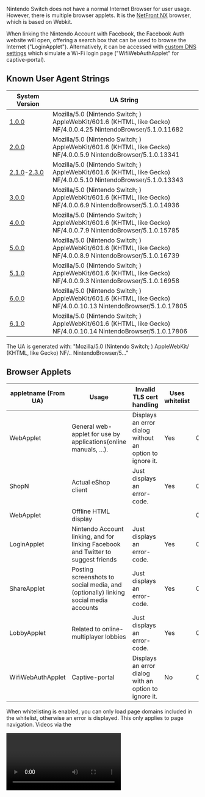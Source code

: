Nintendo Switch does not have a normal Internet Browser for user usage.
However, there is multiple browser applets. It is the [NetFront
NX](https://web.archive.org/web/20170304075230/https://gl.access-company.com/news_event/archives/2017/170303/)
browser, which is based on Webkit.

When linking the Nintendo Account with Facebook, the Facebook Auth
website will open, offering a search box that can be used to browse the
Internet ("LoginApplet"). Alternatively, it can be accessed with [custom
DNS
settings](https://gbatemp.net/threads/web-browser-kind-of-on-the-switch.463094/)
which simulate a Wi-Fi login page ("WifiWebAuthApplet" for
captive-portal).

## Known User Agent Strings

| System Version                                            | UA String                                                                                                                    |
| --------------------------------------------------------- | ---------------------------------------------------------------------------------------------------------------------------- |
| [1.0.0](1.0.0.md "wikilink")                              | Mozilla/5.0 (Nintendo Switch; <appletname>) AppleWebKit/601.6 (KHTML, like Gecko) NF/4.0.0.4.25 NintendoBrowser/5.1.0.11682  |
| [2.0.0](2.0.0.md "wikilink")                              | Mozilla/5.0 (Nintendo Switch; <appletname>) AppleWebKit/601.6 (KHTML, like Gecko) NF/4.0.0.5.9 NintendoBrowser/5.1.0.13341   |
| [2.1.0](2.1.0.md "wikilink")-[2.3.0](2.3.0.md "wikilink") | Mozilla/5.0 (Nintendo Switch; <appletname>) AppleWebKit/601.6 (KHTML, like Gecko) NF/4.0.0.5.10 NintendoBrowser/5.1.0.13343  |
| [3.0.0](3.0.0.md "wikilink")                              | Mozilla/5.0 (Nintendo Switch; <appletname>) AppleWebKit/601.6 (KHTML, like Gecko) NF/4.0.0.6.9 NintendoBrowser/5.1.0.14936   |
| [4.0.0](4.0.0.md "wikilink")                              | Mozilla/5.0 (Nintendo Switch; <appletname>) AppleWebKit/601.6 (KHTML, like Gecko) NF/4.0.0.7.9 NintendoBrowser/5.1.0.15785   |
| [5.0.0](5.0.0.md "wikilink")                              | Mozilla/5.0 (Nintendo Switch; <appletname>) AppleWebKit/601.6 (KHTML, like Gecko) NF/4.0.0.8.9 NintendoBrowser/5.1.0.16739   |
| [5.1.0](5.1.0.md "wikilink")                              | Mozilla/5.0 (Nintendo Switch; <appletname>) AppleWebKit/601.6 (KHTML, like Gecko) NF/4.0.0.9.3 NintendoBrowser/5.1.0.16958   |
| [6.0.0](6.0.0.md "wikilink")                              | Mozilla/5.0 (Nintendo Switch; <appletname>) AppleWebKit/601.6 (KHTML, like Gecko) NF/4.0.0.10.13 NintendoBrowser/5.1.0.17805 |
| [6.1.0](6.1.0.md "wikilink")                              | Mozilla/5.0 (Nintendo Switch; <appletname>) AppleWebKit/601.6 (KHTML, like Gecko) NF/4.0.0.10.14 NintendoBrowser/5.1.0.17806 |

The UA is generated with: "Mozilla/5.0 (Nintendo Switch; <appletname>)
AppleWebKit/<webkitver> (KHTML, like Gecko)
NF/<nfver0>.<nfver1>.<nfver2>
NintendoBrowser/5.<ninver0>.<ninver1>.<ninver2>"

## Browser Applets

| appletname (From UA) | Usage                                                                               | Invalid TLS cert handling                                | Uses whitelist | Title ID         | Notes |
| -------------------- | ----------------------------------------------------------------------------------- | -------------------------------------------------------- | -------------- | ---------------- | ----- |
| WebApplet            | General web-applet for use by applications(online manuals, ...).                    | Displays an error dialog without an option to ignore it. | Yes            | 010000000000100A |       |
| ShopN                | Actual eShop client                                                                 | Just displays an error-code.                             | Yes            | 010000000000100B |       |
| WebApplet            | Offline HTML display                                                                |                                                          |                | 010000000000100F |       |
| LoginApplet          | Nintendo Account linking, and for linking Facebook and Twitter to suggest friends   | Just displays an error-code.                             | Yes            | 0100000000001010 |       |
| ShareApplet          | Posting screenshots to social media, and (optionally) linking social media accounts | Just displays an error-code.                             | Yes            | 0100000000001010 |       |
| LobbyApplet          | Related to online-multiplayer lobbies                                               | Just displays an error-code.                             | Yes            | 0100000000001010 |       |
| WifiWebAuthApplet    | Captive-portal                                                                      | Displays an error dialog with an option to ignore it.    | No             | 0100000000001011 |       |

When whitelisting is enabled, you can only load page domains included in
the whitelist, otherwise an error is displayed. This only applies to
page navigation. Videos via the

<video>

tag are not affected, likewise with network requests with JS.

No known applets can directly access the SD card via mounting it. This
includes ShareApplet (which posts screenshots from SD to social media).

## OSS

The NROs for the OSS are stored under a separate
[title](Title%20list.md "wikilink"). All of the web-applets use the same
OSS NROs via this title.

String from v2.0 in oss\_wkc.nro: "libcurl/7.50.1".

## Video Playback

WifiWebAuthApplet does not fully support playing videos. It will
[assert](Error%20codes.md "wikilink") with normal videos. The assert
triggers before it even starts MP4 parsing?(For example, selecting a
video from a video-tag will assert even though it doesn't send any
network request for it) However, in some cases with certain MP4s using
vulns it will display an error dialog instead.

With v3.0 WifiWebAuthApplet video-playback was disabled, it now throws
the following error when attempting to play a video: "Support Code:
2809-1212" "This feature is not available." On past system-versions it
would just trigger a fatal-error(see above). Video playback still works
on the whitelisted applets following v3.0.0, which allows video playback
through Facebook and embedded into Google Sites.

## Trusted RootCAs

While the rootCA(s) for Let's Encrypt isn't included, Let's Encrypt is
indirectly trusted via "Digital Signature Trust Co.". This seems to be
only(?) the case for WifiWebAuthApplet, hence non-WifiWebAuthApplet
seems to have a different set of trusted rootCAs.

## WifiWebAuthApplet

When doing a connection-test in system-settings, it will detect that the
captive-portal is required and display an error for it when the response
for "<http://conntest.nintendowifi.net/>" doesn't include the
"X-Organization: Nintendo" HTTP header. The web-applet will not load
until something else attempts a conntest, for example when launching
eShop and prior to LoginApplet launching. The initial page loaded by
this applet is the above conntest URL.

This is only available starting with [2.0.0](2.0.0.md "wikilink").

Prior to version [3.0.0](3.0.0.md "wikilink"), this applet was launched
when attempting a system update from recovery mode if needed. This was
changed to display a "This feature is not available." popup instead.

## Whitelisted Applets

The v2.1 main-codebin page-aligned .text size is 0x1000-bytes larger
than ShopN.

The file at "<data:/whitelist/WhitelistLns.txt>" for
LoginApplet/ShareApplet/LobbyApplet, which doesn't exist in
WifiWebAuthApplet, contains the
following:

` ^https://([0-9A-Za-z\-]+\.)*nintendo\.net(/|$)`  
` ^https?://([0-9A-Za-z\-]+\.)*nintendo\.(co\.jp|com|eu|co\.uk|es|pt|ch|at|de|nl|be|ch|ru|fr|it|co\.za|co\.kr|tw|com\.hk|com\.au|ca|co\.nz)(/|$)`  
` ^https?://([0-9A-Za-z\-]+\.)*nintendo-europe\.com(/|$)`  
` ^https?://([0-9A-Za-z\-]+\.)*nintendoservicecentre\.co\.uk(/|$)`  
` ^https?://([0-9A-Za-z\-]+\.)*google\.(com|ad|ae|com\.af|com\.ag|com\.ai|al|am|co\.ao|com\.ar|as|at|com\.au|az|ba|com\.bd|be|bf|bg|com\.bh|bi|bj|com\.bn|com\.bo|com\.br|bs|bt|co\.bw|by|com\.bz|ca|cd|cf|cg|ch|ci|co\.ck|cl|cm|cn|com\.co|co\.cr|com\.cu|cv|com\.cy|cz|de|dj|dk|dm|com\.do|dz|com\.ec|ee|com\.eg|es|com\.et|fi|com\.fj|fm|fr|ga|ge|gg|com\.gh|com\.gi|gl|gm|gp|gr|com\.gt|gy|com\.hk|hn|hr|ht|hu|co\.id|ie|co\.il|im|co\.in|iq|is|it|je|com\.jm|jo|co\.jp|co\.ke|com\.kh|ki|kg|co\.kr|com\.kw|kz|la|com\.lb|li|lk|co\.ls|lt|lu|lv|com\.ly|co\.ma|md|me|mg|mk|ml|com\.mm|mn|ms|com\.mt|mu|mv|mw|com\.mx|com\.my|co\.mz|com\.na|com\.nf|com\.ng|com\.ni|ne|nl|no|com\.np|nr|nu|co\.nz|com\.om|com\.pa|com\.pe|com\.pg|com\.ph|com\.pk|pl|pn|com\.pr|ps|pt|com\.py|com\.qa|ro|ru|rw|com\.sa|com\.sb|sc|se|com\.sg|sh|si|sk|com\.sl|sn|so|sm|sr|st|com\.sv|td|tg|co\.th|com\.tj|tk|tl|tm|tn|to|com\.tr|tt|com\.tw|co\.tz|com\.ua|co\.ug|co\.uk|com\.uy|co\.uz|com\.vc|co\.ve|vg|co\.vi|com\.vn|vu|ws|rs|co\.za|co\.zm|co\.zw|cat)(/|$)`  
` ^https://([0-9A-Za-z\-]+\.)*facebook\.com(/|$)`  
` ^https://([0-9A-Za-z\-]+\.)*twitter\.com(/|$)`

\[3.0.0+\]: The "google\\.(com" line now starts with "^https://" instead
of "https?://", hence plain HTTP is no longer allowed. The following
line was added right after the original google line: "----
^https?://(\[0-9A-Za-z\\-\]+\\.)\*google(\\.\[A-Za-z\]+)\*/(search|translate)\\?"

\[4.0.0+\]: Lines 2-4 ("...nintendo\\.(co...", "nintendo-europe", and
"nintendoservicecentre") now starts with "^https://" instead of
"https?://". Hence, plain HTTP for these are no longer allowed.

### ShareApplet

The initial page loaded by this applet depends on a flag. non-val1:
"https://web-lp1.share.srv.nintendo.net/" val1:
"https://web-lp1.share.srv.nintendo.net/settings/"

The server will return a HTTP 302 redirect to "https://nintendo.com/"
when the specified User-Agent isn't the one for ShareApplet.

### LobbyApplet

Support for Lobby was added with \[2.0.0+\].

The initial page loaded by this applet is:
"https://web-lp1.znc.srv.nintendo.net/lobby/".

The content of the above URL refers to "rooms",
"NxView\_Img\_Google\_Play\_Icon", etc.

And also:

` Your room has been created.`  
` `  
` You can invite friends to the room via`  
` the Nintendo Switch Online Lounge app.`

## ShopN

The initial page loaded by ShopN is:
"https://bugyo.hac.lp1.eshop.nintendo.net/ashigaru/". This can be
accessed via computer possesed the certificate ShopN.

The file at "<data:/whitelist/WhitelistEc.txt>", which doesn't exist in
WifiWebAuthApplet, contains the following:

` ^https://([0-9A-Za-z\-]+\.)*eshop\.nintendo\.net($|/)`  
` ^https?://([0-9A-Za-z\-]+\.)*nintendo\.(co\.jp|com|de)($|/)`

## WebApplet

### 010000000000100A

The initial page loaded by this applet is specified by the title which
launched this applet. Plain HTTP is allowed.

The files under "<data:/>" are identical to WifiWebAuthApplet except
that the content of each file differs.

This applet uses a whitelist, but it doesn't come from "<data:/>" like
whitelisted-applet.

#### WebApplet launch with Tetris

The Tetris game/demo can be used to launch the online-WebApplet. This
*only* applies to the JPN region of the game/demo: "ぷよぷよ™テトリス®Ｓ"(aka
"Puyo Puyo Tetris"). Note that the gamecard for this can be used to
launch the online-WebApplet on system-version \>=1.0.0.

First, launch the offline-WebApplet for the manual:

  - Game: Main-menu -\> press A with the already selected top menu
    button -\> press the R button.
  - Demo: Main-menu -\> select menu button on the right side -\> press
    A.

Then in the manual:

  - Press A -\> select the bottom menu entry in the list.
  - Select the SEGA icon -\> press A.

The offline-WebApplet will then launch the online-WebApplet with the
plain-http "http://sega.jp/" URL. Non-JPN regions of Tetris don't have
any external link in the manual. For example, with your own DNS-server
setup to return your own server address for this domain, you can load
your own content for use with online-WebApplet.

As of 12/01/2017 this still works on the latest update for Tetris
(version 1.1.2).

### Offline Applet

Minus TIDs, the [NPDM](NPDM.md "wikilink") is the same as
010000000000100A except 010000000000100A has access to more/other
services.

## Service/FS Access

All browser applets have access to the following services: acc:u1,
appletAE, audin:u, audren:u, audout:u, bsd:u, fatal:u, fsp-srv, hid,
hid:sys, irs, ldn:m, ldr:ro, lm, erpt:c, nifm:s, ns:am, nsd:u, nvdrv:a,
mm:u, pl:u, prepo:s, set, set:sys, sfdnsres, ssl, time:u, vi:s

LoginApplet/ShareApplet/LobbyApplet have access to the above + caps:a.

ShopN has access to the above + nim:shp.

Unlike the applets listed above, WebApplet TID 010000000000100A has
access to the [FS](Filesystem%20services.md "wikilink") MountContent\*
commands. This is so that it can load the whitelist from
"/accessible-urls/accessible-urls.txt" in the mounted FS, from
[NCA](NCA.md "wikilink")-type4 where titleID={application which launched
this applet}.

## Heap

The size used for [svcSetHeapSize](SVC.md "wikilink") by the web-applets
is 0x15600000. Under ShopN, the largest size that can be passed to this
without an error being returned, is 0x1B400000.

## Applet Launching

The web-applets are launched using a storage containing the input arg
data, on exit the output storage contains the "\*ReturnValue" reply data
struct. The output struct is specific to each applet.

### Library Applet Versions

| System Version | Value   |
| -------------- | ------- |
| \[1.0.0+\]     | 0x20000 |
| \[3.0.0+\]     | 0x30000 |
| \[5.0.0+\]     | 0x50000 |

The above only (?) applies to non-WebWifi. WebWifi uses version 0x0.

### ShimKind

This enum is "nn::web::common::ShimKind".

This indicates the type of web-applet.

| Value | Name  |
| ----- | ----- |
| 2     | Login |
| 4     | Share |
| 5     | Web   |
| 6     | Wifi  |
| 7     | Lobby |

### WebWifiPageArg

| Offset | Size  | Description                                                                                        |
| ------ | ----- | -------------------------------------------------------------------------------------------------- |
| 0x0    | 0x4   | Official sw sets this to 0 with appletStorageWrite, separately from the rest of the config struct. |
| 0x4    | 0x100 | URL used for the connection-test requests.                                                         |
| 0x104  | 0x400 | Initial URL navigated to by the applet.                                                            |
| 0x504  | 0x10  | Account userID, 0 for common.                                                                      |
| 0x514  | 0x4   | Unknown, this can be 0.                                                                            |

This is the input struct for WifiWebAuthApplet. This is a total of
0x518-bytes.

### WebWifiReturnValue

| Offset | Size | Description |
| ------ | ---- | ----------- |
| 0x0    | 0x4  | ?           |
| 0x4    | 0x8  | Result      |

This is the output struct for WifiWebAuthApplet. This is a total of
0x8-bytes.

### WebCommonReturnValue

| Offset | Size   | Description    |
| ------ | ------ | -------------- |
| 0x0    | 0x4    | u32 exitReason |
| 0x4    | 0x4    | Padding        |
| 0x8    | 0x1000 | lastUrl string |
| 0x1008 | 0x8    | lastUrlSize    |

This is the 0x1010-byte output storage used by all non-WebWifi applets -
except for Share which returns a TLV storage (on \[3.0.0+\] at
least?).

### WebArgHeader

| Offset | Size | Description                                                               |
| ------ | ---- | ------------------------------------------------------------------------- |
| 0x0    | 0x2  | Total [\#WebArgTLV](#WebArgTLV "wikilink") entries following this struct. |
| 0x2    | 0x2  | Padding                                                                   |
| 0x4    | 0x4  | [\#ShimKind](#ShimKind "wikilink")                                        |

This is the header struct at offset 0 in the input web Arg storage for
non-WebWifi. This is a total of 0x8-bytes. The total storage size used
for input/output TLVs is 0x2000.

### WebArgTLV

| Offset | Size | Description                                 |
| ------ | ---- | ------------------------------------------- |
| 0x0    | 0x2  | Type of this arg.                           |
| 0x2    | 0x2  | Size of the arg data following this struct. |
| 0x4    | 0x4  | Padding                                     |

Web TLV used in the input web Arg storage, after
[\#WebArgHeader](#WebArgHeader "wikilink"). This is a total of
0x8-bytes.

### TLVs

All strings are
NUL-terminated.

#### Input TLVs

| System Version | Applets | Type | Size   | Value                                                     | Description                                                                                                                  |
| -------------- | ------- | ---- | ------ | --------------------------------------------------------- | ---------------------------------------------------------------------------------------------------------------------------- |
| \[1.0.0+\]     |         | 0x1  | 0xC00  | string                                                    | Initial URL                                                                                                                  |
| \[1.0.0+\]     |         | 0x3  | 0x400  | string                                                    | CallbackUrl                                                                                                                  |
| \[1.0.0+\]     |         | 0x4  | 0x400  | string                                                    | CallbackableUrl                                                                                                              |
|                | Share   | 0x9  | 0x4    | u32 enum ShareStartPage                                   | ShareStartPage                                                                                                               |
| \[1.0.0+\]     |         | 0xA  | 0x1000 | string                                                    | Whitelist                                                                                                                    |
| \[1.0.0+\]     |         | 0xB  | 0x1    | u8 bool                                                   | News flag. When set the domain from the input URL is automatically whitelisted, in addition to any already loaded whitelist. |
| \[1.0.0+\]     |         | 0xE  | 0x10   | userID                                                    | userID, controls which user-specific savedata to mount.                                                                      |
|                | Share   | 0xF  | 0x20   | [AlbumEntry](Capture%20services.md "wikilink")            | AlbumEntry                                                                                                                   |
| \[1.0.0+\]     |         | 0x11 | 0x1    | u8 bool                                                   | EcClientCertEnabled                                                                                                          |
| \[1.0.0+\]     |         | 0x12 | 0x1    | u8                                                        | ?                                                                                                                            |
| \[1.0.0+\]     | Offline | 0x13 | 0x1    | u8 bool                                                   | PlayReportEnabled                                                                                                            |
| \[1.0.0+\]     |         | 0x14 | 0x1    | u8                                                        | ?                                                                                                                            |
| \[1.0.0+\]     |         | 0x15 | 0x1    | u8                                                        | ?                                                                                                                            |
| \[1.0.0+\]     |         | 0x17 | 0x4    | u32 enum WebBootDisplayKind                               | BootDisplayKind                                                                                                              |
| \[1.0.0+\]     |         | 0x18 | 0x4    | u32 enum \*BackgroundKind                                 | BackgroundKind                                                                                                               |
| \[1.0.0+\]     |         | 0x19 | 0x1    | u8 bool                                                   | FooterEnabled                                                                                                                |
| \[1.0.0+\]     |         | 0x1A | 0x1    | u8 bool                                                   | PointerEnabled                                                                                                               |
| \[1.0.0+\]     |         | 0x1B | 0x4    | u32 enum \*LeftStickMode                                  | LeftStickMode                                                                                                                |
| \[1.0.0+\]     |         | 0x1C | 0x4    | s32                                                       | KeyRepeatFrame, first param                                                                                                  |
| \[1.0.0+\]     |         | 0x1D | 0x4    | s32                                                       | KeyRepeatFrame, second param                                                                                                 |
| \[1.0.0+\]     |         | 0x1E | 0x1    | u8 bool                                                   | Set after BootAsMediaPlayer with the value inverted.                                                                         |
| \[1.0.0+\]     |         | 0x1F | 0x1    | u8 bool                                                   | DisplayUrlKind (`value = (input_enumval==0x1)`)                                                                              |
| \[2.0.0+\]     |         | 0x21 | 0x1    | u8 bool                                                   | BootAsMediaPlayer                                                                                                            |
| \[2.0.0+\]     |         | 0x22 | 0x1    | u8 bool                                                   | ShopJumpEnabled                                                                                                              |
| \[2.0.0+\]     |         | 0x23 | 0x1    | u8 bool                                                   | MediaPlayerUserGestureRestrictionEnabled                                                                                     |
| \[2.0.0+\]     |         | 0x24 | 0x100  | string                                                    | LobbyParameter                                                                                                               |
| \[3.0.0+\]     | Share   | 0x26 | 0x20   | [ApplicationAlbumEntry](Capture%20services.md "wikilink") | ApplicationAlbumEntry                                                                                                        |
| \[3.0.0+\]     |         | 0x27 | 0x1    | u8 bool                                                   | JsExtensionEnabled                                                                                                           |
| \[4.0.0+\]     | Share   | 0x28 | 0x100  | string                                                    | AdditionalCommentText                                                                                                        |
| \[4.0.0+\]     |         | 0x29 | 0x1    | u8 bool                                                   | TouchEnabledOnContents                                                                                                       |
| \[4.0.0+\]     |         | 0x2A | 0x80   | string                                                    | UserAgentAdditionalString. " " followed by this string are appended to the normal User-Agent string.                         |
| \[4.0.0+\]     | Share   | 0x2B | 0x10   | u8 array                                                  | AdditionalMediaData (If the user-input size is less than 0x10, the remaining tmp data used for the TLV is cleared)           |
| \[4.0.0+\]     |         | 0x2C | 0x1    | u8 bool                                                   | MediaPlayerAutoCloseEnabled                                                                                                  |
| \[4.0.0+\]     |         | 0x2D | 0x1    | u8 bool                                                   | PageCacheEnabled                                                                                                             |
| \[4.0.0+\]     |         | 0x2E | 0x1    | u8 bool                                                   | WebAudioEnabled                                                                                                              |
| \[5.0.0+\]     |         | 0x2F | 0x1    | u8                                                        | ?                                                                                                                            |
| \[5.0.0+\]     |         | 0x31 | 0x1    | u8 bool                                                   | When set, indicates the whitelist for YouTubeVideo should be used (loaded from web-applet RomFS).                            |
| \[5.0.0+\]     |         | 0x32 | 0x4    | u32 enum \*WebFooterFixedKind                             | FooterFixedKind                                                                                                              |
| \[5.0.0+\]     |         | 0x33 | 0x1    | u8 bool                                                   | PageFadeEnabled                                                                                                              |
| \[5.0.0+\]     | Share   | 0x34 | 0x20   | s8 data\[32\]                                             | MediaCreatorApplicationRatingAge                                                                                             |
| \[5.0.0+\]     |         | 0x35 | 0x1    | u8 bool                                                   | BootLoadingIconEnabled                                                                                                       |
| \[5.0.0+\]     |         | 0x36 | 0x1    | u8 bool                                                   | PageScrollIndicatorEnabled                                                                                                   |

#### Output TLVs

| System Version | Type | Size | Value  | Description         |
| -------------- | ---- | ---- | ------ | ------------------- |
| \[3.0.0+\] ?   | 0x1  | 0x4  | u32    | ShareExitReason     |
| \[3.0.0+\] ?   | 0x2  |      | string | LastUrl             |
| \[3.0.0+\] ?   | 0x3  | 0x8  | u64    | LastUrlSize         |
| \[3.0.0+\] ?   | 0x4  | 0x4  | u32    | SharePostResult     |
| \[3.0.0+\] ?   | 0x5  |      | string | PostServiceName     |
| \[3.0.0+\] ?   | 0x6  | 0x8  | u64    | PostServiceNameSize |
| \[3.0.0+\] ?   | 0x7  |      | string | PostId              |
| \[3.0.0+\] ?   | 0x8  | 0x8  | u64    | PostIdSize          |

These are used for Share-applet.

## Versions

### [1.0.0](1.0.0.md "wikilink")

"shareddata:/buildinfo/buildinfo.dat" content:

` r:11682`  
` p:NX64`  
` v:Pilot`  
` d:2016-11-25 23:30`  
` n:0.4.25`

### [2.0.0](2.0.0.md "wikilink")

"shareddata:/buildinfo/buildinfo.dat" content:

` r:13341`  
` p:NX64`  
` v:Release`  
` d:2017-02-13 22:57`  
` n:0.5.9`  
` `

### [2.1.0](2.1.0.md "wikilink")

See [here](Switch%20Userland%20Flaws.md "wikilink") for vuln-related
changes.

The WebKit NRO was updated. For the WebKit NRO, the page-aligned size
for the R-X, R--, and RW- pages are the same as v2.0.

  - The actual code in the NRO starts differing starting at offset
    0xE780. In v2.0 the offset following the last code instruction is
    text\_lastpage+0x3F8(text\_end-0xC08), while for v2.1 it's
    text\_lastpage+0xE60(text\_end-0x1A0). Compared to the previous
    version, there's a val0 u32(padding) inserted where the code for the
    import stubs begin, near the end of .text. Relative to that end
    offset going backwards, .text differs starting at v2.0
    textbase+0xD56530 / v2.1 textbase+0xD56F94.
  - The R-- section was updated. Besides the large table(?) which was
    updated(nothing was added/removed there), the strings containing
    "D:/for\_cruiser/release\_182/nx/webkit/" were updated: "182" was
    changed to "189". 0x10-bytes at offset 0x57292C were removed.
    0x8-bytes were inserted at offset 0x14B2B5C in the v2.1 section.
    0x8-bytes were inserted at offset 0x14B5C10 in the v2.1 section. ...
  - The RW- section was updated, mainly for different addrs. Nothing was
    added/removed. Most(?)/all(?) main-codebin func import-addrs
    relative to main-codebin-base are the same as v2.0.

Main-codebin region(titleID 010000000000100B):

  - rtld is same as before basically, minus addrs. Likewise for the
    "nnSdkEmpty" binary following the main-codebin.
  - Various byte values were changed in the main .text.
  - In the main R-- section:
      - The length of a string used with the user-agent changed, due to
        being changed from "{...}.9" to "{...}.10".
      - The version in the following string was changed from "1.2.2" to
        "1.2.3": "FS\_ACCESS: { sdk\_versio n: 1.2.3, spec: NX }"
      - The datetime strings following "b/23876444" was changed from
        "Feb 10 2017" "02:24:47" to "Mar 9 201 7" "21:41:27".
      - A 0x10-byte block prior to SDK library tag strings was updated.
        The version in those strings was changed from "1\_2\_2" to
        "1\_2\_3".
  - The main RW- section appears to be basically the same minus addrs.

All of the other NROs were updated in FS with only the following
changes:

  - The R-X section is identical to the previous version except for the
    0x10-byte block in the NRO header.
  - The R-- section only had version values in "/release\_{ver}/"
    strings updated, see the for\_cruiser path mentioned for WebKit NRO
    above. The only other change was that a 0x10-byte block following a
    "GNU" string was updated.

#### FS

The content of "blacklist:/" and "oceanShared:/" haven't changed. Only
the content of "shareddata:/" and "<data:/>" changed.

##### "shareddata:/"

The following files were updated here(nothing added/removed):

  - /buildinfo/buildinfo.dat
  - /dll/cairo\_wkc.nro
  - /dll/libfont.nro
  - /dll/oss\_wkc.nro
  - /dll/peer\_wkc.nro
  - /dll/webkit\_wkc.nro

That is, every .nro under the above directory was updated.

"shareddata:/buildinfo/buildinfo.dat" content:

` r:13343`  
` p::NX64`  
` v:Release`  
` d:2017-03-14 21:08`  
` n:0.5.10`

##### "<data:/>"

The following files were updated here(nothing added/removed):

  - /.nrr/netfront.nrr
  - /buildinfo/buildinfo.dat

### [3.0.1](3.0.1.md "wikilink")

While main-codebin .text was updated, no actual code was changed.

The .nss path string in main-codebin was changed from
"Q:\\work\\LibraryApplet\\..." to "Q:\\work\\nup\\LibraryApplet\\...".

See [here](3.0.1.md "wikilink") regarding "shareddata:/" buildinfo.

### [5.0.0](5.0.0.md "wikilink")

Support for YouTubeVideo was added, and new [\#TLVs](#TLVs "wikilink")
etc.

In RomFS "/whitelist/WhitelistYouTubePlayer.txt" was added for the
YouTubeVideo whitelist, which contains the following:
"^https://www\\.youtube\\.com/embed/". This file has the same content on
7.0.x.

[Category:Library Applets](Category:Library_Applets "wikilink")
